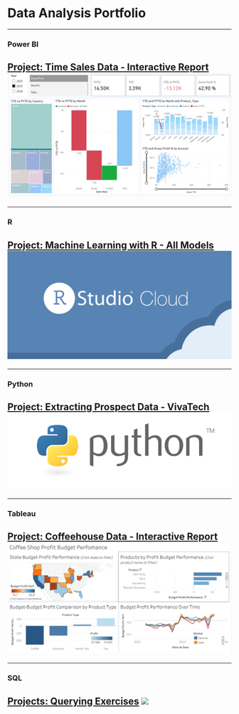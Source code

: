 # Data Analysis Portfolio

---
### Power BI

[Project: Time Sales Data - Interactive Report](/powerbi_timesales.md)
<img src="images/powerbi time sales report.PNG?raw=true"/>
---

---
### R

[Project: Machine Learning with R - All Models](/R_AllModels.md)
<img src="images/rstudiocloud.png?raw=true"/>
---

---
### Python

[Project: Extracting Prospect Data - VivaTech](/python_vivatech.md)
<img src="images/python.png?raw=true"/>
---

---
### Tableau

[Project: Coffeehouse Data - Interactive Report](/sample_page)
<img src="images/tableau coffeeshop report.PNG?raw=true"/>
---

---
### SQL

[Projects: Querying Exercises](/sample_page)
<img src="images/dummy_thumbnail.jpg?raw=true"/>
---






